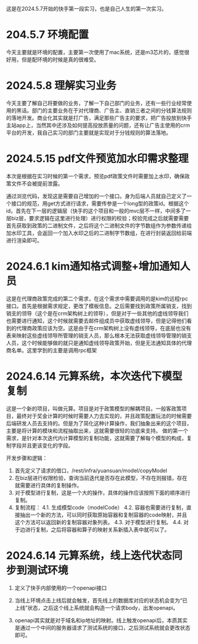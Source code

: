 这是在2024.5.7开始的快手第一段实习，也是自己人生的第一次实习。



# 204.5.7 环境配置

今天主要就是环境的配置，主要第一次使用了mac系统，还是m3芯片的，感觉很好用，但是配环境的时候是真的很难受。





# 2024.5.8 理解实习业务

今天主要了解自己将要做的业务，了解一下自己部门的业务，还有一些行业经常使用的黑话。部门的主要业务在于对代理商、广告主、直销三者之间的分钱算法规则的落地开发。商业化其实就是打广告，满足那些广告主的要求，把广告投放到快手主站app上，当然其中还涉及如何提高投放质量的问题，还有让广告主使用的crm平台的开发，我自己实习的部门主要就是实现对于分钱规则的算法落地。



# 2024.5.15 pdf文件预览加水印需求整理

本次是根据在实习时候的第一个需求，预览pdf政策文件时需要加上水印，确保政策文件不会被提前泄露。

通过浏览代码，发现这是需要自己增加的一个接口。身为后端人员就自己定义了一个接口的规范，用get方式进行请求，需要传参是一个long型的政策id。根据这个id，首先在下一层的逻辑层（快手的这个项目和一般的mvc层不一样，中间多了一层biz层，要求逻辑在这里进行处理）进行权限的校验；校验完成之后就需要需要首先获取到政策的二进制文件，之后将这个二进制文件的字节数组作为参数传递给加水印工具，会返回一个加入水印之后的二进制字节数组，在进行封装返回给前端进行渲染即可。



# 2024.6.1 kim通知格式调整+增加通知人员

这是在代理商政策完成的第二个需求，在这个需求中需要调用的是kim的远程rpc接口。首先是根据需求规定，更改了模板信息。之后需要找到政策所属销支，找到销支的领导（这个是在crm架构树上的领导），但是对于一些其他的虚线领导我们也需要进行通知，这个时候就需要去邮件组成员中获取虚线领导，但是记得他们看到的代理商政策应该为空。这是由于在crm架构树上没有虚线领导，在底层也没有表来映射这些虚线领导所管理的销支人员，那么根本无法获取虚线领导管理的销支人员，这个时候能够做的就只是通知虚线领导政策开始，但是无法通知具体的代理商名单。这里学到的主要是调用rpc框架



# 2024.6.14 元算系统，本次迭代下模型复制

这是一个新的项目，叫做元算。项目是对于政策模型的解耦项目。一般客政策项目，最终对于奖金计算的时候时需要人力去实现的，并且政策配置玩法的时候需要后端研发人员去支持的。但是为了简化这种计算操作，我们抽象出来的这个项目，主要是将计算的模块和流程抽取出来，这就需要很轻的功底来支持。
做的第一个需求，是针对本次迭代内计算模型的复制功能，这就需要了解每个模型的构成，复制字段并且更该变化的字段。

开发步骤和逻辑：
1. 首先定义了请求的借口，/rest/infra/yuansuan/model/copyModel
2. 在biz层进行权限检验，查询当前迭代是否存在此模型，不存在则报错，存在就需要进行具体的复制操作。
3. 对于模型进行复制，这是一个大的操作，具体的操作应该按照下面的顺序进行复制。
4. 复制流程：
4.1. 生成模型code（modelCode）
4.2. 容器也需要进行复制，直接抽出一个新的方法，可以同时获取原始容器和复制容器的code映射，并且这个方法可以返回新的复制容器对象列表。
4.3. 对于模型进行复制。
4.4. 对于边进行复制，之后将容器和算子的映射关系新插入表中就可以了。

# 2024.6.14 元算系统，线上迭代状态同步到测试环境



1. 定义了快手内部使用的一个openapi接口

2. 当线上环境点击上线后就会触发，首先线上的数据库对应的状态机会变为“已上线”状态，之后这个线上系统就会构造一个请求body，出发openapi。

3. openapi其实就是对于域名和ip地址的映射。线上触发openapi后，本质其实是通过一个中间的服务器请求了测试系统的接口，之后测试系统就会更改状态即可。

   